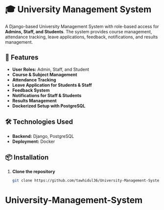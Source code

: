 # 🎓 University Management System

A Django-based University Management System with role-based access for **Admins, Staff, and Students**. The system provides course management, attendance tracking, leave applications, feedback, notifications, and results management.

## 🚀 Features
- **User Roles:** Admin, Staff, and Student
- **Course & Subject Management**
- **Attendance Tracking**
- **Leave Application for Students & Staff**
- **Feedback System**
- **Notifications for Staff & Students**
- **Results Management**
- **Dockerized Setup with PostgreSQL**

## 🛠️ Technologies Used
- **Backend:** Django, PostgreSQL
- **Deployment:** Docker

## 📦 Installation
1. **Clone the repository**
   ```bash
   git clone https://github.com/tawhidul36/University-Management-System.git
   
# University-Management-System
